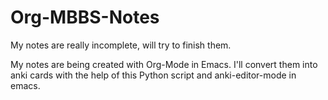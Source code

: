 # Org-MBBS-Notes
My notes are really incomplete, will try to finish them.

My notes are being created with Org-Mode in Emacs. I'll convert them into anki cards with the help of this Python script and anki-editor-mode in emacs. 
